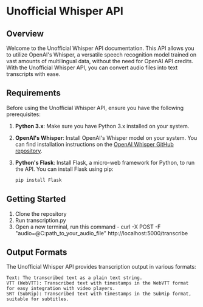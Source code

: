 # Unofficial Whisper API

## Overview

Welcome to the Unofficial Whisper API documentation. This API allows you to utilize OpenAI's Whisper, a versatile speech recognition model trained on vast amounts of multilingual data, without the need for OpenAI API credits. With the Unofficial Whisper API, you can convert audio files into text transcripts with ease.

## Requirements

Before using the Unofficial Whisper API, ensure you have the following prerequisites:

1. **Python 3.x**: Make sure you have Python 3.x installed on your system.

2. **OpenAI's Whisper**: Install OpenAI's Whisper model on your system. You can find installation instructions on the [OpenAI Whisper GitHub repository](https://github.com/openai/whisper).

3. **Python's Flask**: Install Flask, a micro-web framework for Python, to run the API. You can install Flask using pip:

   ```bash
   pip install Flask

## Getting Started

1. Clone the repository
2. Run transcription.py
3. Open a new terminal, run this command - curl -X POST -F "audio=@C:path_to_your_audio_file" http://localhost:5000/transcribe


## Output Formats

The Unofficial Whisper API provides transcription output in various formats:

    Text: The transcribed text as a plain text string.
    VTT (WebVTT): Transcribed text with timestamps in the WebVTT format for easy integration with video players.
    SRT (SubRip): Transcribed text with timestamps in the SubRip format, suitable for subtitles.
